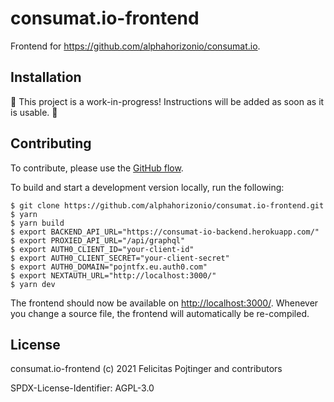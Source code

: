# consumat.io-frontend

Frontend for https://github.com/alphahorizonio/consumat.io.

## Installation

🚧 This project is a work-in-progress! Instructions will be added as soon as it is usable. 🚧

## Contributing

To contribute, please use the [GitHub flow](https://guides.github.com/introduction/flow/).

To build and start a development version locally, run the following:

```shell
$ git clone https://github.com/alphahorizonio/consumat.io-frontend.git
$ yarn
$ yarn build
$ export BACKEND_API_URL="https://consumat-io-backend.herokuapp.com/"
$ export PROXIED_API_URL="/api/graphql"
$ export AUTH0_CLIENT_ID="your-client-id"
$ export AUTH0_CLIENT_SECRET="your-client-secret"
$ export AUTH0_DOMAIN="pojntfx.eu.auth0.com"
$ export NEXTAUTH_URL="http://localhost:3000/"
$ yarn dev
```

The frontend should now be available on [http://localhost:3000/](http://localhost:3000/). Whenever you change a source file, the frontend will automatically be re-compiled.

## License

consumat.io-frontend (c) 2021 Felicitas Pojtinger and contributors

SPDX-License-Identifier: AGPL-3.0
